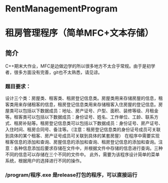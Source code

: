 # RentManagementProgram
# 租房管理程序（简单MFC+文本存储）
## 简介
 C++期末大作业，MFC是边做边学的所以很多地方不太合乎常规。由于是初学者，很多方面没有完善，git也不太熟悉，请见谅。
### 题目要求：
  设计三个类：房屋类、租客类、租房登记信息类。房屋类用来存储房屋的信息，租客类用来存储租客的信息，租房登记信息类用来存储租客入住房屋的登记信息。房屋类可以包括以下数据成员：地址、房产证号、户型、面积、装修等级、月租金等。租客类可以包括以下数据成员：身份证号、姓名、工作单位、工龄、联系方式、租房补贴等。租房登记信息类可以包括以下数据成员：身份证号、房产证号、入住时间、租房合同号、备注等。（注意：租房登记信息类的身份证号成员可关联到具体的某个租客、房产证号成员可关联到具体的某套房屋）
    在程序中需要实现租客信息的添加和查询、房屋信息的添加和查询、租房登记信息的添加和查询。注意：各种信息添加后要求存储在文件中，并根据文件中存储的信息进行查询。三种不同的信息可以存储在三个不同的文件中。
此外，需要为该程序设计简单的菜单系统，根据用户的选择进行不同的操作。
### /program/程序.exe 是release打包的程序，可以直接运行
